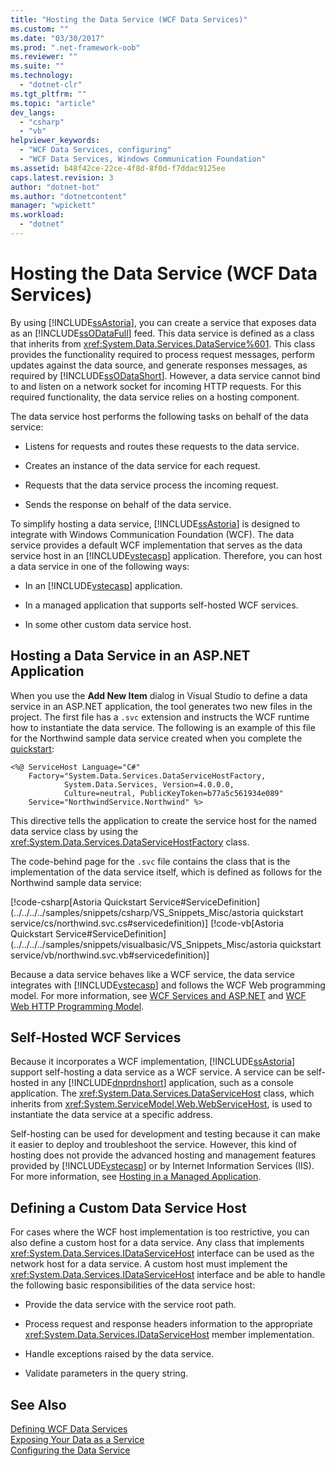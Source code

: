 ```yaml
---
title: "Hosting the Data Service (WCF Data Services)"
ms.custom: ""
ms.date: "03/30/2017"
ms.prod: ".net-framework-oob"
ms.reviewer: ""
ms.suite: ""
ms.technology: 
  - "dotnet-clr"
ms.tgt_pltfrm: ""
ms.topic: "article"
dev_langs: 
  - "csharp"
  - "vb"
helpviewer_keywords: 
  - "WCF Data Services, configuring"
  - "WCF Data Services, Windows Communication Foundation"
ms.assetid: b48f42ce-22ce-4f8d-8f0d-f7ddac9125ee
caps.latest.revision: 3
author: "dotnet-bot"
ms.author: "dotnetcontent"
manager: "wpickett"
ms.workload: 
  - "dotnet"
---
```

# Hosting the Data Service (WCF Data Services)
By using [!INCLUDE[ssAstoria](../../../../includes/ssastoria-md.md)], you can create a service that exposes data as an [!INCLUDE[ssODataFull](../../../../includes/ssodatafull-md.md)] feed. This data service is defined as a class that inherits from <xref:System.Data.Services.DataService%601>. This class provides the functionality required to process request messages, perform updates against the data source, and generate responses messages, as required by [!INCLUDE[ssODataShort](../../../../includes/ssodatashort-md.md)]. However, a data service cannot bind to and listen on a network socket for incoming HTTP requests. For this required functionality, the data service relies on a hosting component.  
  
 The data service host performs the following tasks on behalf of the data service:  
  
-   Listens for requests and routes these requests to the data service.  
  
-   Creates an instance of the data service for each request.  
  
-   Requests that the data service process the incoming request.  
  
-   Sends the response on behalf of the data service.  
  
 To simplify hosting a data service, [!INCLUDE[ssAstoria](../../../../includes/ssastoria-md.md)] is designed to integrate with Windows Communication Foundation (WCF). The data service provides a default WCF implementation that serves as the data service host in an [!INCLUDE[vstecasp](../../../../includes/vstecasp-md.md)] application. Therefore, you can host a data service in one of the following ways:  
  
-   In an [!INCLUDE[vstecasp](../../../../includes/vstecasp-md.md)] application.  
  
-   In a managed application that supports self-hosted WCF services.  
  
-   In some other custom data service host.  
  
## Hosting a Data Service in an ASP.NET Application  
 When you use the **Add New Item** dialog in Visual Studio to define a data service in an ASP.NET application, the tool generates two new files in the project. The first file has a `.svc` extension and instructs the WCF runtime how to instantiate the data service. The following is an example of this file for the Northwind sample data service created when you complete the [quickstart](../../../../docs/framework/data/wcf/quickstart-wcf-data-services.md):  
  
```  
<%@ ServiceHost Language="C#"   
    Factory="System.Data.Services.DataServiceHostFactory,   
            System.Data.Services, Version=4.0.0.0,   
            Culture=neutral, PublicKeyToken=b77a5c561934e089"   
    Service="NorthwindService.Northwind" %>   
```  
  
 This directive tells the application to create the service host for the named data service class by using the <xref:System.Data.Services.DataServiceHostFactory> class.  
  
 The code-behind page for the `.svc` file contains the class that is the implementation of the data service itself, which is defined as follows for the Northwind sample data service:  
  
 [!code-csharp[Astoria Quickstart Service#ServiceDefinition](../../../../samples/snippets/csharp/VS_Snippets_Misc/astoria quickstart service/cs/northwind.svc.cs#servicedefinition)]
 [!code-vb[Astoria Quickstart Service#ServiceDefinition](../../../../samples/snippets/visualbasic/VS_Snippets_Misc/astoria quickstart service/vb/northwind.svc.vb#servicedefinition)]  
  
 Because a data service behaves like a WCF service, the data service integrates with [!INCLUDE[vstecasp](../../../../includes/vstecasp-md.md)] and follows the WCF Web programming model. For more information, see [WCF Services and ASP.NET](../../../../docs/framework/wcf/feature-details/wcf-services-and-aspnet.md) and [WCF Web HTTP Programming Model](../../../../docs/framework/wcf/feature-details/wcf-web-http-programming-model.md).  
  
## Self-Hosted WCF Services  
 Because it incorporates a WCF implementation, [!INCLUDE[ssAstoria](../../../../includes/ssastoria-md.md)] support self-hosting a data service as a WCF service. A service can be self-hosted in any [!INCLUDE[dnprdnshort](../../../../includes/dnprdnshort-md.md)] application, such as a console application. The <xref:System.Data.Services.DataServiceHost> class, which inherits from <xref:System.ServiceModel.Web.WebServiceHost>, is used to instantiate the data service at a specific address.  
  
 Self-hosting can be used for development and testing because it can make it easier to deploy and troubleshoot the service. However, this kind of hosting does not provide the advanced hosting and management features provided by [!INCLUDE[vstecasp](../../../../includes/vstecasp-md.md)] or by Internet Information Services (IIS). For more information, see [Hosting in a Managed Application](../../../../docs/framework/wcf/feature-details/hosting-in-a-managed-application.md).  
  
## Defining a Custom Data Service Host  
 For cases where the WCF host implementation is too restrictive, you can also define a custom host for a data service. Any class that implements <xref:System.Data.Services.IDataServiceHost> interface can be used as the network host for a data service. A custom host must implement the <xref:System.Data.Services.IDataServiceHost> interface and be able to handle the following basic responsibilities of the data service host:  
  
-   Provide the data service with the service root path.  
  
-   Process request and response headers information to the appropriate <xref:System.Data.Services.IDataServiceHost> member implementation.  
  
-   Handle exceptions raised by the data service.  
  
-   Validate parameters in the query string.  
  
## See Also  
 [Defining WCF Data Services](../../../../docs/framework/data/wcf/defining-wcf-data-services.md)  
 [Exposing Your Data as a Service](../../../../docs/framework/data/wcf/exposing-your-data-as-a-service-wcf-data-services.md)  
 [Configuring the Data Service](../../../../docs/framework/data/wcf/configuring-the-data-service-wcf-data-services.md)
